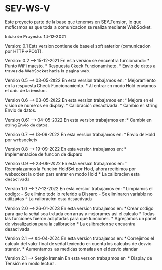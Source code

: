 # SEV-WS-V
Este proyecto parte de la base que tenemos en SEV_Tension, lo que moficamos es que toda la comunicacion se realiza mediante WebSocket.

Inicio de Proyecto: 14-12-2021

Version: 0.1
    Esta version contiene de base el soft anterior (comunicacion por HTTP->POST). 

Version: 0.2 --> 15-12-2021
    En esta version se encuentra funcionando:
     * Punto WiFi maesto.
     * Respuesta Ckeck Funcionamineto.
     * Envio de datos a traves de WebSocket hacia la pagina web.

Version 0.5 --> 03-05-2022
    En esta version trabajamos en:
     * Mejoramiento en la respuesta Check Funcionamiento.
     * Al entrar en modo Hold enviamos el dato de la tension.

Version 0.6 --> 03-05-2022
    En esta version trabajamos en:
     * Mejora en el vision de numeros en display.
     * Calibración desactivada.
     * Cambio en string Envio de datos.

Version 0.61 --> 04-05-2022
    En esta version trabajamos en:
     * Cambio en string Envio de datos.

Version 0.7 --> 13-09-2022
    En esta version trabajamos en:
     * Envio de Hold por websockets

Version 0.8 --> 19-09-2022
    En esta version trabajamos en:
     * Implementacion de funcion de disparo

Version 0.9 --> 23-09-2022
    En esta version trabajamos en:
      * Reemplazamos la Funcion HoldSet por Hold, ahora recibimos por websocket la orden para entrar en modo Hold
      * La calibracion esta desactivada

Version 1.0 --> 27-12-2022
    En esta version trabajamos en:
      * Limpiamos el codigo:
            - Se elimino todo lo referido a Disparo
            - Se eliminaron variable no utilizadas
      * La calibracion esta desactivada

Version 2.0 --> 26-01-2023
    En esta version trabajamos en:
     * Crear codigo para que la señal sea tratada con array y mejoramos asi el calculo
     * Todas las funciones fueron adaptadas para que funcionen.
     * Agregamos un panel de visualizacion para la calibracion
     * La calibracion se encuentra desactivada

Version 2.1 --> 04-04-2024
    En esta version trabajamos en:
        * Correjimos el calculo del valor final de señal teniendo en cuenta los calculos de desvio standar.
        * Aumentamos las medidas tomadas en el desvio standar

Version 2.1 --> Sergio Iramain
    En esta version trabajamos en:
        * Display de Tensión en modo lectura.